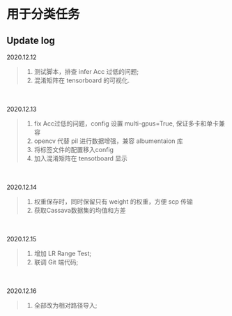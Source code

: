 # 用于分类任务

## Update log
2020.12.12 <br>
> 1. 测试脚本，排查 infer Acc 过低的问题;
> 2. 混淆矩阵在 tensorboard 的可视化.


<br><br>
2020.12.13 <br>
> 1. fix Acc过低的问题，config 设置 multi-gpus=True, 保证多卡和单卡兼容
> 2. opencv 代替 pil 进行数据增强，兼容 albumentaion 库
> 3. 将标签文件的配置移入config
> 4. 加入混淆矩阵在 tensotboard 显示 

<br><br>
2020.12.14 <br>
> 1. 权重保存时，同时保留只有 weight 的权重，方便 scp 传输
> 2. 获取Cassava数据集的均值和方差

<br><br>
2020.12.15 <br>
> 1. 增加 LR Range Test;
> 2. 联调 Git 端代码;

<br><br>
2020.12.16 <br>
> 1. 全部改为相对路径导入;

   